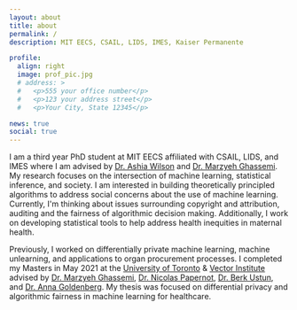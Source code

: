 ```yaml
---
layout: about
title: about
permalink: /
description: MIT EECS, CSAIL, LIDS, IMES, Kaiser Permanente

profile:
  align: right
  image: prof_pic.jpg
  # address: >
  #   <p>555 your office number</p>
  #   <p>123 your address street</p>
  #   <p>Your City, State 12345</p>

news: true
social: true
---
```

 I am a third year PhD student at MIT EECS affiliated with CSAIL, LIDS, and IMES where I am advised by [Dr. Ashia Wilson](https://www.ashiawilson.com/) and [Dr. Marzyeh Ghassemi](http://www.marzyehghassemi.com/). My research focuses on the intersection of machine learning, statistical inference, and society. I am interested in building theoretically principled algorithms to address social concerns about the use of machine learning. Currently, I'm thinking about issues surrounding copyright and attribution, auditing and the fairness of algorithmic decision making.  Additionally, I work on developing statistical tools to help address health inequities in maternal health. 
 
 Previously, I worked on differentially private machine learning, machine unlearning, and applications to organ procurement processes. I completed my Masters in May 2021 at the [University of Toronto](https://web.cs.toronto.edu/) & [Vector Institute](https://vectorinstitute.ai/) advised by [Dr. Marzyeh Ghassemi](http://www.marzyehghassemi.com/), [Dr. Nicolas Papernot](https://www.papernot.fr/), [Dr. Berk Ustun](https://www.berkustun.com/), and [Dr. Anna Goldenberg](http://goldenberglab.ca/). My thesis was focused on differential privacy and algorithmic fairness in machine learning for healthcare.
<!-- You can read more about my research agenda and the broad questions I'm interested in [here](FILL IN). -->

<!-- Link to your social media connections, too. This theme is set up to use [Font Awesome icons](http://fortawesome.github.io/Font-Awesome/){:target="\_blank"} and [Academicons](https://jpswalsh.github.io/academicons/){:target="\_blank"}, like the ones below. Add your Facebook, Twitter, LinkedIn, Google Scholar, or just disable all of them. -->
